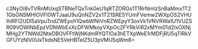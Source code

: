 c3NyOi8vTVRnMUxqSTBNeTQxTnk0eU1qRTZORGs1T1RrNmIzSnBaMmx1T21GbGN5MHlOVFl0WTJaaU9uQnNZV2x1T21SRE5YUmFVemw2WXpOS2VHUlhiRFl2UDI5aVpuTndZWEpoYlQwbWNtVnRZWEpyY3oxVk1VNVRWa1U1VUZSR09VOWlNbEpzVDNWbExXcDFWMkoyVXpOc2FYRkViR2xMYm01d2IxOXNjMHg2YTNWd2NteDBOVFFtWjNKdmRYQTlOa3hETXpWeE1rMDFjRU5qTlRkVGFUYzNlV0UxTkdsNE5VeHBTelZ5U3pVMU5qWm8=
